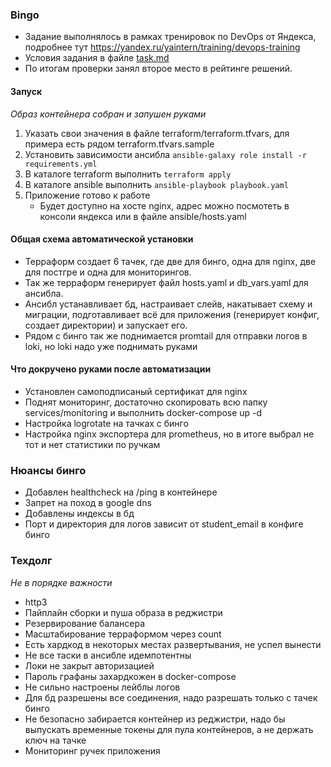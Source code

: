 ### Bingo

* Задание выполнялось в рамках тренировок по DevOps от Яндекса, подробнее тут https://yandex.ru/yaintern/training/devops-training 
* Условия задания в файле [task.md](task.md)
* По итогам проверки занял второе место в рейтинге решений.

#### Запуск
_Образ контейнера собран и запушен руками_ 
1. Указать свои значения в файле terraform/terraform.tfvars, для примера есть рядом terraform.tfvars.sample
2. Установить зависимости ансибла `ansible-galaxy role install -r requirements.yml`
3. В каталоге terraform выполнить `terraform apply`
4. В каталоге ansible выполнить `ansible-playbook playbook.yaml`
5. Приложение готово к работе 
   * Будет доступно на хосте nginx, адрес можно посмотеть в консоли яндекса или в файле ansible/hosts.yaml



#### Общая схема автоматической установки
* Терраформ создает 6 тачек, где две для бинго, одна для nginx, две для постгре и одна для мониторингов. 
* Так же терраформ генерирует файл hosts.yaml и db_vars.yaml для ансибла.
* Ансибл устанавливает бд, настраивает слейв, накатывает схему и миграции, подготавливает всё для приложения 
(генерирует конфиг, создает директории) и запускает его.
* Рядом с бинго так же поднимается promtail для отправки логов в loki, но loki надо уже поднимать руками


#### Что докручено руками после автоматизации
* Установлен самоподписаный сертификат для nginx
* Поднят мониторинг, достаточно скопировать всю папку services/monitoring и выполнить docker-compose up -d
* Настройка logrotate на тачках с бинго
* Настройка nginx экспортера для prometheus, но в итоге выбрал не тот и нет статистики по ручкам


### Нюансы бинго
* Добавлен healthcheck на /ping в контейнере
* Запрет на поход в google dns
* Добавлены индексы в бд
* Порт и директория для логов зависит от student_email в конфиге бинго

### Техдолг
_Не в порядке важности_
* http3
* Пайплайн сборки и пуша образа в реджистри
* Резервирование балансера
* Масштабирование терраформом через count
* Есть хардкод в некоторых местах развертывания, не успел вынести
* Не все таски в ансибле идемпотентны
* Локи не закрыт авторизацией
* Пароль графаны захардкожен в docker-compose
* Не сильно настроены лейблы логов
* Для бд разрешены все соединения, надо разрешать только с тачек бинго
* Не безопасно забирается контейнер из реджистри, надо бы выпускать временные токены для пула контейнеров, а не держать ключ на тачке
* Мониторинг ручек приложения

